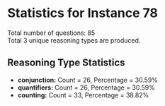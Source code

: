# Statistics for Instance 78<br/>
Total number of questions: 85<br/>
Total 3 unique reasoning types are produced.<br/>
## Reasoning Type Statistics<br/>
- **conjunction:** Count = 26, Percentage = 30.59%<br/>
- **quantifiers:** Count = 26, Percentage = 30.59%<br/>
- **counting:** Count = 33, Percentage = 38.82%<br/>
